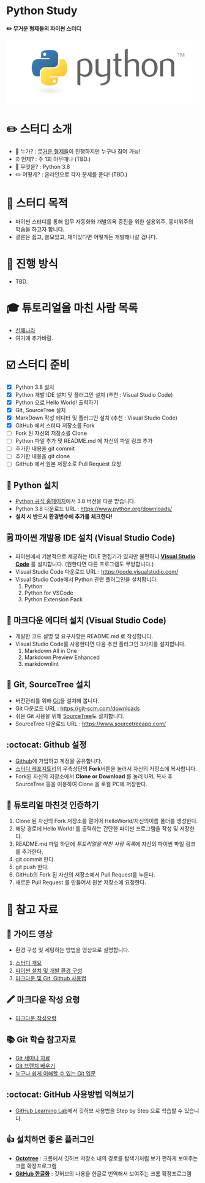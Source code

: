 Python Study
====================================

**✏️ 무거운 형제들의 파이썬 스터디**

![Python](python-logo.png)

# ✏️ 스터디 소개

-	💁 누가? : [무거운 형제들](http://heavybros.dothome.co.kr/)이 진행하지만 누구나 참여 가능!
-	⏰ 언제? : 주 1회 아무때나 (TBD.)
-	🐍 무엇을? : Python 3.8
-	✏️ 어떻게? : 온라인으로 각자 문제를 푼다! (TBD.)

# 🎯 스터디 목적

- 파이썬 스터디를 통해 업무 자동화와 개발의욕 증진을 위한 실용위주, 흥미위주의 학습을 하고자 합니다. 
- 결론은 쉽고, 쓸모있고, 재미있다면 어떻게든 개발해나갈 겁니다. 

# 📅 진행 방식

- TBD.

# 🎓 튜토리얼을 마친 사람 목록

- [신해나라](HelloWorld/Haenara/Helloworld.py)
- 여기에 추가바람.

# ☑️ 스터디 준비

- [x] Python 3.8 설치
- [x] Python 개발 IDE 설치 및 플러그인 설치 (추천 : Visual Studio Code)
- [x] Python 으로 Hello World! 출력하기
- [x] Git, SourceTree 설치 
- [x] MarkDown 작성 에디터 및 플러그인 설치 (추천 : Visual Studio Code)
- [x] GitHub 에서 스터디 저장소를 Fork
- [ ] Fork 된 자신의 저장소를 Clone 
- [ ] Python 파일 추가 및 README.md 에 자신의 파일 링크 추가
- [ ] 추가한 내용을 git commit
- [ ] 추가한 내용을 git clone
- [ ] GitHub 에서 원본 저장소로 Pull Request 요청

## 🐍 Python 설치

- [Python 공식 홈페이지](https://www.python.org/downloads/)에서 3.8 버전을 다운 받습니다. 
- Python 3.8 다운로드 URL : https://www.python.org/downloads/
- **설치 시 반드시 환경변수에 추가를 체크한다!**

## 🗒️ 파이썬 개발용 IDE 설치 (Visual Studio Code)

- 파이썬에서 기본적으로 제공하는 IDLE 편집기가 있지만 불편하니 **[Visual Studio Code](https://code.visualstudio.com/)** 를 설치합니다. (원한다면 다른 프로그램도 무방합니다.)
- Visual Studio Code 다운로드 URL : https://code.visualstudio.com/
- Visual Studio Code에서 Python 관련 플러그인을 설치합니다. 
  1. Python
  2. Python for VSCode
  3. Python Extension Pack

## 🔽 마크다운 에디터 설치 (Visual Studio Code)

- 개발한 코드 설명 및 요구사항은 README.md 로 작성합니다.
- Visual Studio Code를 사용한다면 다음 추천 플러그인 3가지를 설치합니다.
   1. Markdown All in One
   2. Markdown Preview Enhanced
   3. markdownlint


## 🔀 Git, SourceTree 설치

- 버전관리를 위해 [Git](https://git-scm.com/downloads)을 설치해 봅니다.
- Git 다운로드 URL : https://git-scm.com/downloads
- 쉬운 Git 사용을 위해 [SourceTree](https://www.sourcetreeapp.com/)도 설치합니다.
- SourceTree 다운로드 URL : https://www.sourcetreeapp.com/

## :octocat: Github 설정

- [Github](https://github.com/)에 가입하고 계정을 공유합니다.
- [스터디 레포지토리](https://github.com/Heavybros/PythonStudy)의 우측상단의 **Fork**버튼을 눌러서 자신의 저장소에 복사합니다.
- Fork된 자신의 저장소에서 **Clone or Download** 를 눌러 URL 복사 후 SourceTree 등을 이용하여 Clone 을 로컬 PC에 저장한다.

## 🏅 튜토리얼 마친것 인증하기

1. Clone 된 자신의 Fork 저장소를 열어어 HelloWorld/자신의이름 폴더를 생성한다.
2. 해당 경로에 Hello World! 를 출력하는 간단한 파이썬 프로그램을 작성 및 저장한다.
3. README.md 파일 하단에 *튜토리얼을 마친 사람 목록*에 자신의 파이썬 파일 링크를 추가한다.
4. git commit 한다.
5. git push 한다.
6. GitHub의 Fork 된 자신의 저장소에서 Pull Request를 누른다.
7. 새로운 Pull Request 를 만들어서 원본 저장소에 요청한다. 
 

# 👀 참고 자료

## 🎥 가이드 영상 

- 환경 구성 및 세팅하는 방법을 영상으로 설명합니다.

1. [스터디 개요](https://www.youtube.com/watch?v=UwuDv9WCj64)
2. [파이썬 설치 및 개발 환경 구성](https://www.youtube.com/watch?v=UHBh0EHOGXU)
3. [마크다운 및 Git, Github 사용법](https://www.youtube.com/watch?v=j0NclhMCPfA)

## 🖍️ 마크다운 작성 요령

- [마크다운 작성요령](https://gist.github.com/ihoneymon/652be052a0727ad59601)

## 📚 Git 학습 참고자료

- [Git 세미나 자료](https://www.dropbox.com/s/k16g5sgsfb2s0bn/2017_10_25_GIT%EC%84%B8%EB%AF%B8%EB%82%98%EC%9E%90%EB%A3%8C.pptx?dl=0)
- [Git 브랜치 배우기](https://learngitbranching.js.org/)
- [누구나 쉽게 이해할 수 있는 Git 입문](https://backlog.com/git-tutorial/kr/intro/intro2_1.html)

## :octocat: GitHub 사용방법 익혀보기

- [GitHub Learning Lab](https://lab.github.com/)에서 깃허브 사용법을 Step by Step 으로 학습할 수 있습니다. 

## 👍 설치하면 좋은 플러그인

- [**Octotree**](https://chrome.google.com/wesbstore/detail/octotree/bkhaagjahfmjljalopjnoealnfndnagc) : 크롬에서 깃허브 저장소 내의 경로를 탐색기처럼 보기 편하게 보여주는 크롬 확장프로그램
- [**GitHub 한글화**](https://chrome.google.com/webstore/detail/github-%ED%95%9C%EA%B8%80%ED%99%94/phhgannnkapemfnciphmbpenaflbngmm) : 깃허브의 나용을 한글로 번역해서 보여주는 크롬 확장프로그램